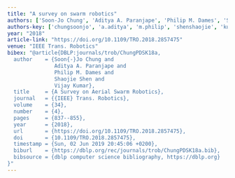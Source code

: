 ```yaml
---
title: "A survey on swarm robotics"
authors: ['Soon-Jo Chung', 'Aditya A. Paranjape', 'Philip M. Dames', 'Shaojie Shen', 'Vijay Kumar 0001']
authors-key: ['chungsoonjo', 'a.aditya', 'm.philip', 'shenshaojie', 'kumarvijay']
year: "2018"
article-link: "https://doi.org/10.1109/TRO.2018.2857475"
venue: "IEEE Trans. Robotics"
bibex: "@article{DBLP:journals/trob/ChungPDSK18a,
  author    = {Soon{-}Jo Chung and
               Aditya A. Paranjape and
               Philip M. Dames and
               Shaojie Shen and
               Vijay Kumar},
  title     = {A Survey on Aerial Swarm Robotics},
  journal   = {{IEEE} Trans. Robotics},
  volume    = {34},
  number    = {4},
  pages     = {837--855},
  year      = {2018},
  url       = {https://doi.org/10.1109/TRO.2018.2857475},
  doi       = {10.1109/TRO.2018.2857475},
  timestamp = {Sun, 02 Jun 2019 20:45:06 +0200},
  biburl    = {https://dblp.org/rec/journals/trob/ChungPDSK18a.bib},
  bibsource = {dblp computer science bibliography, https://dblp.org}
}"
---
```


